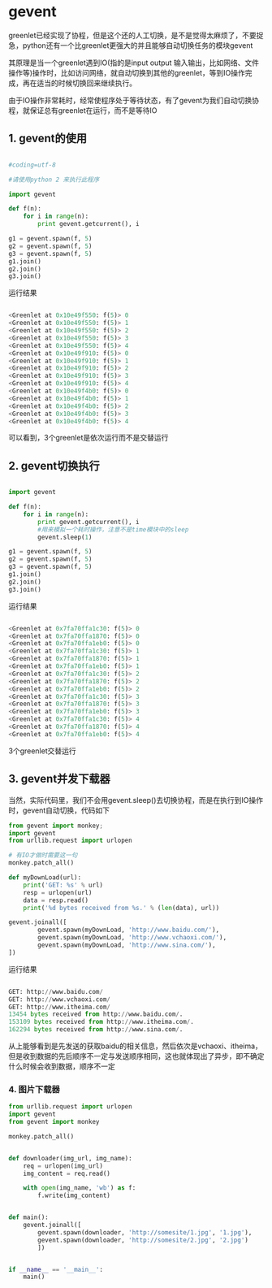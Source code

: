# gevent

greenlet已经实现了协程，但是这个还的人工切换，是不是觉得太麻烦了，不要捉急，python还有一个比greenlet更强大的并且能够自动切换任务的模块gevent

其原理是当一个greenlet遇到IO(指的是input output 输入输出，比如网络、文件操作等)操作时，比如访问网络，就自动切换到其他的greenlet，等到IO操作完成，再在适当的时候切换回来继续执行。

由于IO操作非常耗时，经常使程序处于等待状态，有了gevent为我们自动切换协程，就保证总有greenlet在运行，而不是等待IO

## 1. gevent的使用

```python

#coding=utf-8

#请使用python 2 来执行此程序

import gevent

def f(n):
    for i in range(n):
        print gevent.getcurrent(), i

g1 = gevent.spawn(f, 5)
g2 = gevent.spawn(f, 5)
g3 = gevent.spawn(f, 5)
g1.join()
g2.join()
g3.join()

```

运行结果

```python

<Greenlet at 0x10e49f550: f(5)> 0
<Greenlet at 0x10e49f550: f(5)> 1
<Greenlet at 0x10e49f550: f(5)> 2
<Greenlet at 0x10e49f550: f(5)> 3
<Greenlet at 0x10e49f550: f(5)> 4
<Greenlet at 0x10e49f910: f(5)> 0
<Greenlet at 0x10e49f910: f(5)> 1
<Greenlet at 0x10e49f910: f(5)> 2
<Greenlet at 0x10e49f910: f(5)> 3
<Greenlet at 0x10e49f910: f(5)> 4
<Greenlet at 0x10e49f4b0: f(5)> 0
<Greenlet at 0x10e49f4b0: f(5)> 1
<Greenlet at 0x10e49f4b0: f(5)> 2
<Greenlet at 0x10e49f4b0: f(5)> 3
<Greenlet at 0x10e49f4b0: f(5)> 4

```

可以看到，3个greenlet是依次运行而不是交替运行

## 2. gevent切换执行

```python

import gevent

def f(n):
    for i in range(n):
        print gevent.getcurrent(), i
        #用来模拟一个耗时操作，注意不是time模块中的sleep
        gevent.sleep(1)

g1 = gevent.spawn(f, 5)
g2 = gevent.spawn(f, 5)
g3 = gevent.spawn(f, 5)
g1.join()
g2.join()
g3.join()

```

运行结果

```python

<Greenlet at 0x7fa70ffa1c30: f(5)> 0
<Greenlet at 0x7fa70ffa1870: f(5)> 0
<Greenlet at 0x7fa70ffa1eb0: f(5)> 0
<Greenlet at 0x7fa70ffa1c30: f(5)> 1
<Greenlet at 0x7fa70ffa1870: f(5)> 1
<Greenlet at 0x7fa70ffa1eb0: f(5)> 1
<Greenlet at 0x7fa70ffa1c30: f(5)> 2
<Greenlet at 0x7fa70ffa1870: f(5)> 2
<Greenlet at 0x7fa70ffa1eb0: f(5)> 2
<Greenlet at 0x7fa70ffa1c30: f(5)> 3
<Greenlet at 0x7fa70ffa1870: f(5)> 3
<Greenlet at 0x7fa70ffa1eb0: f(5)> 3
<Greenlet at 0x7fa70ffa1c30: f(5)> 4
<Greenlet at 0x7fa70ffa1870: f(5)> 4
<Greenlet at 0x7fa70ffa1eb0: f(5)> 4

```

3个greenlet交替运行

## 3. gevent并发下载器

当然，实际代码里，我们不会用gevent.sleep()去切换协程，而是在执行到IO操作时，gevent自动切换，代码如下

```python
from gevent import monkey; 
import gevent
from urllib.request import urlopen

# 有IO才做时需要这一句
monkey.patch_all()

def myDownLoad(url):
    print('GET: %s' % url)
    resp = urlopen(url)
    data = resp.read()
    print('%d bytes received from %s.' % (len(data), url))

gevent.joinall([
        gevent.spawn(myDownLoad, 'http://www.baidu.com/'),
        gevent.spawn(myDownLoad, 'http://www.vchaoxi.com/'),
        gevent.spawn(myDownLoad, 'http://www.sina.com/'),
])

```

运行结果

```python

GET: http://www.baidu.com/
GET: http://www.vchaoxi.com/
GET: http://www.itheima.com/
13454 bytes received from http://www.baidu.com/.
153109 bytes received from http://www.itheima.com/.
162294 bytes received from http://www.sina.com/.

```

从上能够看到是先发送的获取baidu的相关信息，然后依次是vchaoxi、itheima，但是收到数据的先后顺序不一定与发送顺序相同，这也就体现出了异步，即不确定什么时候会收到数据，顺序不一定


### 4. 图片下载器

```python
from urllib.request import urlopen
import gevent
from gevent import monkey

monkey.patch_all()


def downloader(img_url, img_name):
    req = urlopen(img_url)
    img_content = req.read()

    with open(img_name, 'wb') as f:
        f.write(img_content)


def main():
    gevent.joinall([
        gevent.spawn(downloader, 'http://somesite/1.jpg', '1.jpg'),
        gevent.spawn(downloader, 'http://somesite/2.jpg', '2.jpg')
        ])


if __name__ == '__main__':
    main()
```

